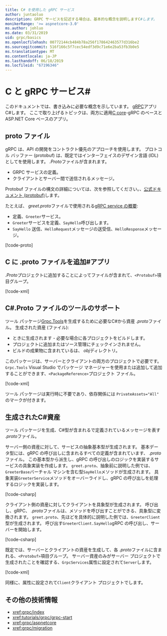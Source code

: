 ```yaml
---
title: C# を使用した gRPC サービス
author: juntaoluo
description: GRPC サービスを記述する場合は、基本的な概念を説明しますC#します。
monikerRange: '>= aspnetcore-3.0'
ms.author: johluo
ms.date: 03/31/2019
uid: grpc/basics
ms.openlocfilehash: 00772144cb484b78a256f178642463577d316be2
ms.sourcegitcommit: 516f166c5f7cec54edf3d9c71e6e2ba53fb3b0e5
ms.translationtype: MT
ms.contentlocale: ja-JP
ms.lasthandoff: 06/18/2019
ms.locfileid: "67196346"
---
```

# <a name="grpc-services-with-c"></a>C と gRPC サービス\#

このドキュメントでは、書き込みに必要な概念を示しています。 [gRPC](https://grpc.io/docs/guides/)アプリC#します。 ここで取り上げるトピックは、両方に適用[C core](https://grpc.io/blog/grpc-stacks)-gRPC のベースと ASP.NET Core ベースのアプリ。

## <a name="proto-file"></a>proto ファイル

gRPC は、API の開発をコントラクト優先のアプローチを使用します。 プロトコル バッファー (protobuf) は、既定ではインターフェイスのデザイン言語 (IDL) としてを使用します。 *.Proto*ファイルが含まれます。

* GRPC サービスの定義。
* クライアントとサーバー間で送信されるメッセージ。

Protobuf ファイルの構文の詳細については、次を参照してください。、[公式ドキュメント (protobuf)](https://developers.google.com/protocol-buffers/docs/proto3)します。

たとえば、 *greet.proto*ファイルで使用される[gRPC service の概要](xref:tutorials/grpc/grpc-start):

* 定義、`Greeter`サービス。
* `Greeter`サービスを定義、`SayHello`呼び出します。
* `SayHello` 送信、`HelloRequest`メッセージの送受信、`HelloResponse`メッセージ。

[!code-proto[](~/tutorials//grpc/grpc-start/sample/GrpcGreeter/Protos/greet.proto)]

## <a name="add-a-proto-file-to-a-c-app"></a>C に .proto ファイルを追加\#アプリ

*.Proto*プロジェクトに追加することによってファイルが含まれて、`<Protobuf>`項目グループ。

[!code-xml[](~/tutorials/grpc/grpc-start/sample/GrpcGreeter/GrpcGreeter.csproj?highlight=2&range=7-9)]

## <a name="c-tooling-support-for-proto-files"></a>C#.Proto ファイルのツールのサポート

ツール パッケージ[Grpc.Tools](https://www.nuget.org/packages/Grpc.Tools/)を生成するために必要なC#から資産 *.proto*ファイル。 生成された資産 (ファイル):

* ときに生成されます - 必要な場合に各プロジェクトをビルドします。
* プロジェクトに追加またはソース管理にチェックインされません。
* ビルドの成果物に含まれているは、 *obj*ディレクトリ。

このパッケージは、サーバーとクライアントの両方のプロジェクトで必要です。 `Grpc.Tools` Visual Studio でパッケージ マネージャーを使用または追加して追加することができます、`<PackageReference>`プロジェクト ファイル。

[!code-xml[](~/tutorials/grpc/grpc-start/sample/GrpcGreeter/GrpcGreeter.csproj?highlight=1&range=15)]

ツール パッケージは実行時に不要であり、依存関係には `PrivateAssets="All"` のマークが付きます。

## <a name="generated-c-assets"></a>生成されたC#資産

ツール パッケージを生成、C#型が含まれるで定義されているメッセージを表す *.proto*ファイル。

サーバー側の資産に対して、サービスの抽象基本型が生成されます。 基本データ型には、gRPC の呼び出しに含まれるすべての定義が含まれています、 *.proto*ファイル。 この基本型から派生し、gRPC の呼び出しのロジックを実装するサービスの具象実装を作成します。 `greet.proto`、抽象前に説明した例では、`GreeterBase`バーチャル マシンを含む型`SayHello`メソッドが生成されます。 具象実装`GreeterService`メソッドをオーバーライドし、gRPC の呼び出しを処理するロジックを実装します。

[!code-csharp[](~/tutorials//grpc/grpc-start/sample/GrpcGreeter/Services/GreeterService.cs?name=snippet)]

クライアント側の資産に対してクライアントを具象型が生成されます。 呼び出し、gRPC、 *.proto*ファイルは、メソッドを呼び出すことができる、具象型に変換されます。 `greet.proto`、先ほどを具体的に説明した例では、`GreeterClient`型が生成されます。 呼び出す`GreeterClient.SayHello`gRPC の呼び出し、サーバーを開始します。

[!code-csharp[](~/tutorials//grpc/grpc-start/sample/GrpcGreeterClient/Program.cs?highlight=5-8&name=snippet)]

既定では、サーバーとクライアントの資産を生成して、各 *.proto*ファイルに含まれる、`<Protobuf>`項目グループ。 サーバー資産のみがサーバー プロジェクトで生成されたことを確認する、`GrpcServices`属性に設定されて`Server`します。

[!code-xml[](~/tutorials//grpc/grpc-start/sample/GrpcGreeter/GrpcGreeter.csproj?highlight=2&range=7-9)]

同様に、属性に設定されて`Client`クライアント プロジェクトでします。

## <a name="additional-resources"></a>その他の技術情報

* <xref:grpc/index>
* <xref:tutorials/grpc/grpc-start>
* <xref:grpc/aspnetcore>
* <xref:grpc/migration>
